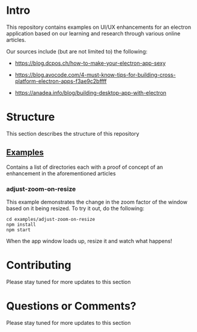 # Intro

This repository contains examples on UI/UX enhancements for an electron application based on our learning and research through various online articles. 

Our sources include (but are not limited to) the following:

- https://blog.dcpos.ch/how-to-make-your-electron-app-sexy

- https://blog.avocode.com/4-must-know-tips-for-building-cross-platform-electron-apps-f3ae9c2bffff

- https://anadea.info/blog/building-desktop-app-with-electron


# Structure

This section describes the structure of this repository

## [Examples](examples)

Contains a list of directories each with a proof of concept of an enhancement in the aforementioned articles

### adjust-zoom-on-resize

This example demonstrates the change in the zoom factor of the window based on it being resized. To try it out, do the following:

`cd examples/adjust-zoom-on-resize`<br/> 
`npm install`<br/>
`npm start`<br/>

When the app window loads up, resize it and watch what happens!

# Contributing

Please stay tuned for more updates to this section


# Questions or Comments?

Please stay tuned for more updates to this section